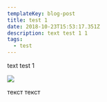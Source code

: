 ```yaml
---
templateKey: blog-post
title: test 1
date: 2018-10-23T15:53:17.351Z
description: text test 1 1
tags:
  - test
---
```



text test 1

![](/img/chemex.jpg)



текст текст
